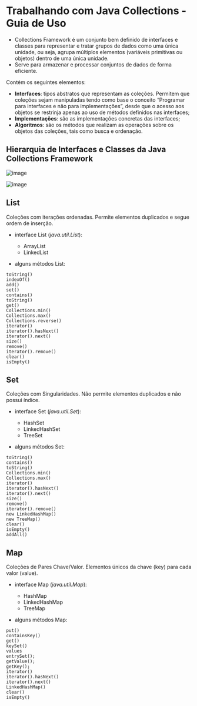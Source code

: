 # Trabalhando com Java Collections - Guia de Uso

- Collections Framework é um conjunto bem definido de interfaces e classes para representar e tratar grupos de dados como uma única unidade, ou seja, agrupa múltiplos elementos (variáveis primitivas ou objetos) dentro de uma única unidade.
- Serve para armazenar e processar conjuntos de dados de forma eficiente.

Contém os seguintes elementos:

- **Interfaces**: tipos abstratos que representam as coleções. Permitem que coleções sejam manipuladas tendo como base o conceito “Programar para interfaces e não para implementações”, desde que o acesso aos objetos se restrinja apenas ao uso de métodos definidos nas interfaces;
- **Implementações**: são as implementações concretas das interfaces;
- **Algoritmos**: são os métodos que realizam as operações sobre os objetos das coleções, tais como busca e ordenação.

## Hierarquia de Interfaces e Classes da Java Collections Framework

![image](https://arquivo.devmedia.com.br/REVISTAS/easyjava/imagens/1/4/image001.jpg)

![image](https://arquivo.devmedia.com.br/REVISTAS/easyjava/imagens/1/4/image002.jpg)

## List

Coleções com iterações ordenadas.
Permite elementos duplicados e segue ordem de inserção.

- interface List (*java.util.List*):
  - ArrayList
  - LinkedList

- alguns métodos List:

```
toString()
indexOf()
add()
set()
contains()
toString()
get()
Collections.min()
Collections.max()
Collections.reverse()
iterator()
iterator().hasNext()
iterator().next()
size()
remove()
iterator().remove()
clear()
isEmpty()
```

## Set

Coleções com Singularidades.
Não permite elementos duplicados e não possui índice.

- interface Set (*java.util.Set*):
  - HashSet
  - LinkedHashSet
  - TreeSet

- alguns métodos Set:

```
toString()
contains()
toString()
Collections.min()
Collections.max()
iterator()
iterator().hasNext()
iterator().next()
size()
remove()
iterator().remove()
new LinkedHashMap()
new TreeMap()
clear()
isEmpty()
addAll()
```

## Map

Coleções de Pares Chave/Valor.
Elementos únicos da chave (key) para cada valor (value).

- interface Map (*java.util.Map*):
  - HashMap
  - LinkedHashMap
  - TreeMap

- alguns métodos Map:

```
put()
containsKey()
get()
keySet()
values
entrySet();
getValue();
getKey();
iterator()
iterator().hasNext()
iterator().next()
LinkedHashMap()
clear()
isEmpty()
```
